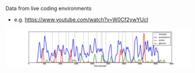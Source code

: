Data from live coding environments
- e.g. https://www.youtube.com/watch?v=W0Cf2ywYUcI
  

![livecodethoughtdata](./images/livecodethoughtdata.jpg)
